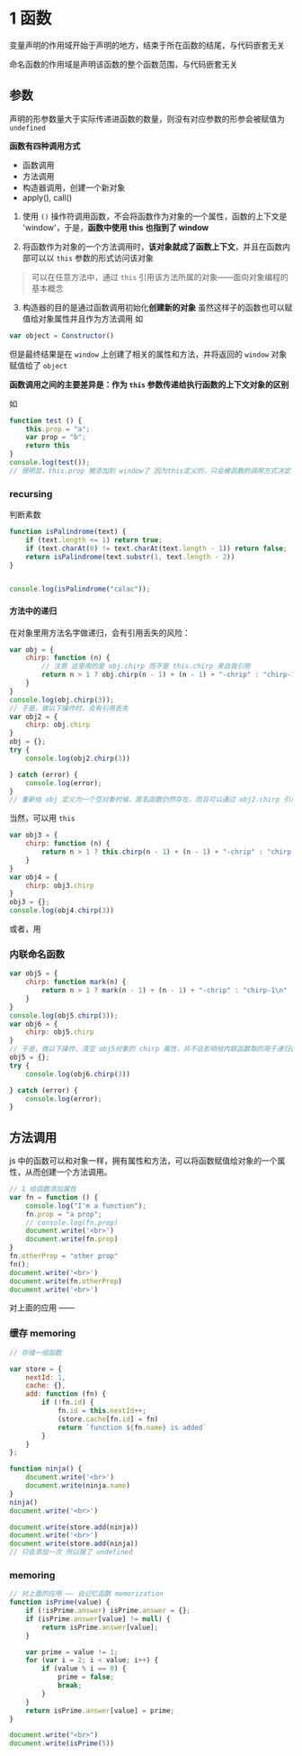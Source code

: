 # 1 函数
变量声明的作用域开始于声明的地方，结束于所在函数的结尾，与代码嵌套无关

命名函数的作用域是声明该函数的整个函数范围，与代码嵌套无关

## 参数
声明的形参数量大于实际传递进函数的数量，则没有对应参数的形参会被赋值为 `undefined`

**函数有四种调用方式**
- 函数调用
- 方法调用
- 构造器调用，创建一个新对象
- apply(), call()

1. 使用 `()` 操作符调用函数，不会将函数作为对象的一个属性，函数的上下文是 'window'，于是，**函数中使用 this 也指到了 window**

2. 将函数作为对象的一个方法调用时，**该对象就成了函数上下文**，并且在函数内部可以以 `this` 参数的形式访问该对象

> 可以在任意方法中，通过 `this` 引用该方法所属的对象——面向对象编程的基本概念

3. 构造器的目的是通过函数调用初始化**创建新的对象**
虽然这样子的函数也可以赋值给对象属性并且作为方法调用
如
```js
var object = Constructor()
```
但是最终结果是在 `window` 上创建了相关的属性和方法，并将返回的 `window` 对象赋值给了 `object`


**函数调用之间的主要差异是：作为 `this` 参数传递给执行函数的上下文对象的区别**

如
```js
function test () {
    this.prop = "a";
    var prop = "b";
    return this
}
console.log(test());
// 很明显，this.prop 被添加到 window了 因为this定义的，只会被函数的调用方式决定！！！
```

### recursing

判断素数
```js
function isPalindrome(text) {
    if (text.length <= 1) return true;
    if (text.charAt(0) != text.charAt(text.length - 1)) return false;
    return isPalindrome(text.substr(1, text.length - 2))
}


console.log(isPalindrome("calac"));
```
#### 方法中的递归
在对象里用方法名字做递归，会有引用丢失的风险：
```js {cmd="node"}
var obj = {
    chirp: function (n) {
        // 注意 这里用的是 obj.chirp 而不是 this.chirp 来自我引用
        return n > 1 ? obj.chirp(n - 1) + (n - 1) + "-chrip" : "chirp-1\n"
    }
}
console.log(obj.chirp(3));
// 于是，做以下操作时，会有引用丢失
var obj2 = {
    chirp: obj.chirp
}
obj = {};
try {
    console.log(obj2.chirp(3))

} catch (error) {
    console.log(error);
}
// 重新给 obj 定义为一个空对象时候，匿名函数仍然存在，而且可以通过 obj2.chirp 引用，但是 obj.chirp 属性已经没有了，而这个函数是通过原来的 obj.chirp 进行递归自我调用的，所以会报错
```
当然，可以用 `this`

```js
var obj3 = {
    chirp: function (n) {
        return n > 1 ? this.chirp(n - 1) + (n - 1) + "-chrip" : "chirp-1\n"
    }
}
var obj4 = {
    chirp: obj3.chirp
}
obj3 = {};
console.log(obj4.chirp(3))
```

或者，用 
### 内联命名函数
```js {cmd="node"}
var obj5 = {
    chirp: function mark(n) {
        return n > 1 ? mark(n - 1) + (n - 1) + "-chrip" : "chirp-1\n"
    }
}
console.log(obj5.chirp(3));
var obj6 = {
    chirp: obj5.chirp
}
// 于是，做以下操作，清空 obj5对象的 chirp 属性，并不会影响给内联函数取的用于递归调用的名字
obj5 = {};
try {
    console.log(obj6.chirp(3))

} catch (error) {
    console.log(error);
}
```

## 方法调用
js 中的函数可以和对象一样，拥有属性和方法，可以将函数赋值给对象的一个属性，从而创建一个方法调用。

```javascript {cmd="node"}
// 1 给函数添加属性
var fn = function () {
    console.log("I'm a function");
    fn.prop = "a prop";
    // console.log(fn.prop)
    document.write('<br>')
    document.write(fn.prop)
}
fn.otherProp = "other prop"
fn();
document.write('<br>')
document.write(fn.otherProp)
document.write('<br>')
```
对上面的应用 —— 
### 缓存 memoring

```javascript
// 存储一组函数

var store = {
    nextId: 1,
    cache: {},
    add: function (fn) {
        if (!fn.id) {
            fn.id = this.nextId++;
            (store.cache[fn.id] = fn)
            return `function ${fn.name} is added`
        }
    }
};

function ninja() {
    document.write('<br>')
    document.write(ninja.name)
}
ninja()
document.write('<br>')

document.write(store.add(ninja))
document.write('<br>')
document.write(store.add(ninja))
// 只会添加一次 所以报了 undefined
```

### memoring
```javascript
// 对上面的应用 —— 自记忆函数 memorization
function isPrime(value) {
    if (!isPrime.answer) isPrime.answer = {};
    if (isPrime.answer[value] != null) {
        return isPrime.answer[value];
    }

    var prime = value != 1;
    for (var i = 2; i < value; i++) {
        if (value % i == 0) {
            prime = false;
            break;
        }
    }
    return isPrime.answer[value] = prime;
}

document.write("<br>")
document.write(isPrime(5))
```



